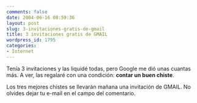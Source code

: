 ```yaml
---
comments: false
date: 2004-06-16 08:59:36
layout: post
slug: 3-invitaciones-gratis-de-gmail
title: 3 invitaciones gratis de GMAIL
wordpress_id: 1795
categories:
- Internet
---
```


Tenía 3 invitaciones y las liquidé todas, pero Google me dió unas cuantas más. A ver, las regalaré con una condición: **contar un buen chiste**.





Los tres mejores chistes se llevarán mañana una invitación de GMAIL. No olvides dejar tu e-mail en el campo del comentario.




 

